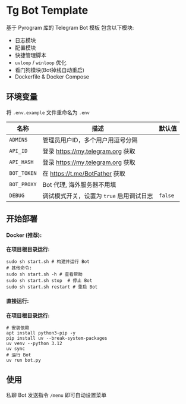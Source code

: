 # Tg Bot Template

基于 Pyrogram 库的 Telegram Bot 模板
包含以下模块:

- 日志模块
- 配置模块
- 快捷管理脚本
- `uvloop` / `winloop` 优化
- 看门狗模块(Bot掉线自动重启)
- Dockerfile & Docker Compose

## 环境变量

将 `.env.example` 文件重命名为 `.env`

| 名称          | 描述                            | 默认值     |
|-------------|-------------------------------|---------|
| `ADMINS`    | 管理员用户ID，多个用户用逗号分隔             |         |
| `API_ID`    | 登录 https://my.telegram.org 获取 |         |
| `API_HASH`  | 登录 https://my.telegram.org 获取 |         |
| `BOT_TOKEN` | 在 https://t.me/BotFather 获取   |         |
| `BOT_PROXY` | Bot 代理, 海外服务器不用填              |         |
| `DEBUG`     | 调试模式开关，设置为 `true` 启用调试日志      | `false` |

## 开始部署

#### Docker (推荐):

**在项目根目录运行:**

```shell
sudo sh start.sh # 构建并运行 Bot
# 其他命令:
sudo sh start.sh -h # 查看帮助
sudo sh start.sh stop  # 停止 Bot
sudo sh start.sh restart # 重启 Bot
```

#### 直接运行:

**在项目根目录运行:**

```shell
# 安装依赖
apt install python3-pip -y
pip install uv --break-system-packages
uv venv --python 3.12
uv sync
# 运行 Bot
uv run bot.py 
```

## 使用

私聊 Bot 发送指令 `/menu` 即可自动设置菜单
